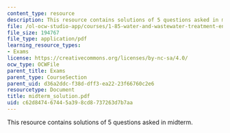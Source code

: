 ```yaml
---
content_type: resource
description: This resource contains solutions of 5 questions asked in midterm.
file: /ol-ocw-studio-app/courses/1-85-water-and-wastewater-treatment-engineering-spring-2006/c62d847467445a398cd8737263d7b7aa_midterm_solution.pdf
file_size: 194767
file_type: application/pdf
learning_resource_types:
- Exams
license: https://creativecommons.org/licenses/by-nc-sa/4.0/
ocw_type: OCWFile
parent_title: Exams
parent_type: CourseSection
parent_uid: d36a2ddc-f38d-dff3-ea22-23f66760c2e6
resourcetype: Document
title: midterm_solution.pdf
uid: c62d8474-6744-5a39-8cd8-737263d7b7aa
---
```

This resource contains solutions of 5 questions asked in midterm.